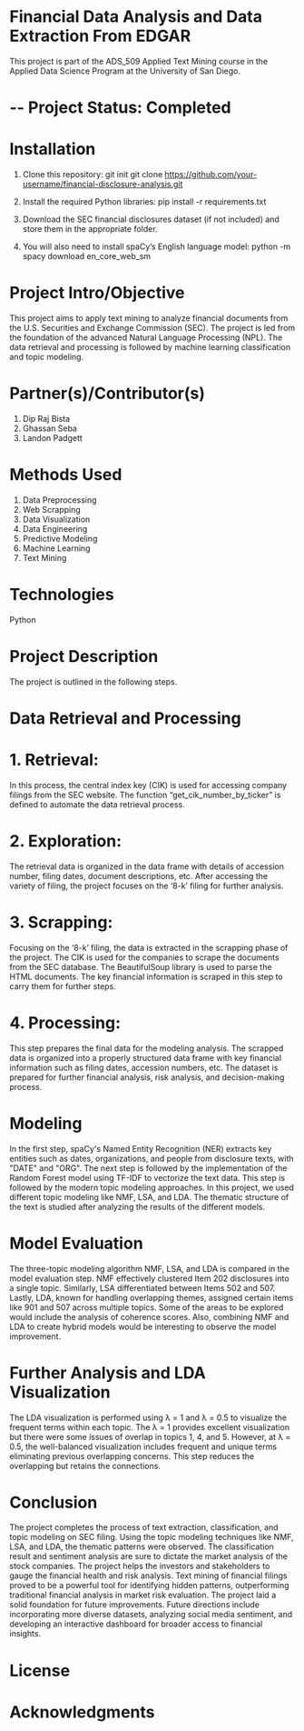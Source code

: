 # Financial Data Analysis and Data Extraction From EDGAR

This project is part of the ADS_509 Applied Text Mining course in the Applied Data Science Program at the University of San Diego.

# -- Project Status: Completed

# Installation
1. Clone this repository:
git init
git clone https://github.com/your-username/financial-disclosure-analysis.git

2. Install the required Python libraries:
pip install -r requirements.txt

3. Download the SEC financial disclosures dataset (if not included) and store them in the appropriate folder.

4. You will also need to install spaCy’s English language model:
python -m spacy download en_core_web_sm

# Project Intro/Objective
This project aims to apply text mining to analyze financial documents from the U.S. Securities and Exchange Commission (SEC). The project is led from the foundation of the advanced Natural Language Processing (NPL). The data retrieval and processing is followed by machine learning classification and topic modeling. 

# Partner(s)/Contributor(s)
1. Dip Raj Bista
2. Ghassan Seba 
3. Landon Padgett

# Methods Used
1. Data Preprocessing
2. Web Scrapping
3. Data Visualization
4. Data Engineering
5. Predictive Modeling
6. Machine Learning
7. Text Mining

# Technologies
Python

# Project Description
The project is outlined in the following steps.

# Data Retrieval and Processing
# 1.	Retrieval:
In this process, the central index key (CIK) is used for accessing company filings from the SEC website. The function “get_cik_number_by_ticker” is defined to automate the data retrieval process. 

# 2.	Exploration: 
The retrieval data is organized in the data frame with details of accession number, filing dates, document descriptions, etc. After accessing the variety of filing, the project focuses on the ‘8-k’ filing for further analysis.

# 3.	Scrapping: 
Focusing on the ‘8-k’ filing, the data is extracted in the scrapping phase of the project. The CIK is used for the companies to scrape the documents from the SEC database. The BeautifulSoup library is used to parse the HTML documents. The key financial information is scraped in this step to carry them for further steps.  

# 4.	Processing:
This step prepares the final data for the modeling analysis. The scrapped data is organized into a properly structured data frame with key financial information such as filing dates, accession numbers, etc. The dataset is prepared for further financial analysis, risk analysis, and decision-making process.
   
# Modeling
In the first step, spaCy's Named Entity Recognition (NER) extracts key entities such as dates, organizations, and people from disclosure texts, with "DATE" and "ORG". The next step is followed by the implementation of the Random Forest model using TF-IDF to vectorize the text data. This step is followed by the modern topic modeling approaches. In this project, we used different topic modeling like NMF, LSA, and LDA. The thematic structure of the text is studied after analyzing the results of the different models.

# Model Evaluation
The three-topic modeling algorithm NMF, LSA, and LDA is compared in the model evaluation step.  NMF effectively clustered Item 202 disclosures into a single topic. Similarly, LSA differentiated between Items 502 and 507. Lastly, LDA, known for handling overlapping themes, assigned certain items like 901 and 507 across multiple topics. Some of the areas to be explored would include the analysis of coherence scores. Also, combining NMF and LDA to create hybrid models would be interesting to observe the model improvement. 

# Further Analysis and LDA Visualization
The LDA visualization is performed using λ = 1 and λ = 0.5 to visualize the frequent terms within each topic. The λ = 1 provides excellent visualization but there were some issues of overlap in topics 1, 4, and 5. However, at λ = 0.5, the well-balanced visualization includes frequent and unique terms eliminating previous overlapping concerns. This step reduces the overlapping but retains the connections. 

# Conclusion
The project completes the process of text extraction, classification, and topic modeling on SEC filing. Using the topic modeling techniques like NMF, LSA, and LDA, the thematic patterns were observed. The classification result and sentiment analysis are sure to dictate the market analysis of the stock companies. The project helps the investors and stakeholders to gauge the financial health and risk analysis. Text mining of financial filings proved to be a powerful tool for identifying hidden patterns, outperforming traditional financial analysis in market risk evaluation. The project laid a solid foundation for future improvements. Future directions include incorporating more diverse datasets, analyzing social media sentiment, and developing an interactive dashboard for broader access to financial insights.

# License

# Acknowledgments
